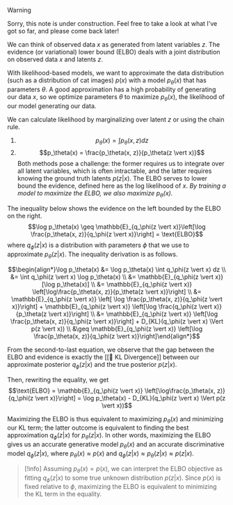 > [!warning]
> Sorry, this note is under construction. Feel free to take a look at what I've got so far, and please come back later!

We can think of observed data $x$ as generated from latent variables $z$. The evidence (or variational) lower bound (ELBO) deals with a joint distribution on observed data $x$ and latents $z$.

With likelihood-based models, we want to approximate the data distribution (such as a distribution of cat images) $p(x)$ with a model $p_\theta(x)$ that has parameters $\theta$. A good approximation has a high probability of generating our data $x$, so we optimize parameters $\theta$ to maximize $p_\theta(x)$, the likelihood of our model generating our data.

We can calculate likelihood by marginalizing over latent $z$ or using the chain rule.
1. $$p_\theta(x) = \int p_\theta(x, z) dz$$
2. $$p_\theta(x) = \frac{p_\theta(x, z)}{p_\theta(z \vert x)}$$
Both methods pose a challenge: the former requires us to integrate over all latent variables, which is often intractable, and the latter requires knowing the ground truth latents $p(z \vert x)$. The ELBO serves to lower bound the evidence, defined here as the log likelihood of $x$. *By training a model to maximize the ELBO, we also maximize $p_\theta(x)$.*

The inequality below shows the evidence on the left bounded by the ELBO on the right. $$\log p_\theta(x) \geq \mathbb{E}_{q_\phi(z \vert x)}\left[\log \frac{p_\theta(x, z)}{q_\phi(z \vert x)}\right] = \text{ELBO}$$
where $q_\phi(z \vert x)$ is a distribution with parameters $\phi$ that we use to approximate $p_\theta(z \vert x)$. The inequality derivation is as follows.

$$\begin{align*}\log p_\theta(x) &= \log p_\theta(x) \int q_\phi(z \vert x) dz \\ &= \int q_\phi(z \vert x) \log p_\theta(x) \\ &= \mathbb{E}_{q_\phi(z \vert x)}[\log p_\theta(x)] \\ &= \mathbb{E}_{q_\phi(z \vert x)} \left[\log\frac{p_\theta(x, z)}{p_\theta(z \vert x)}\right] \\ &= \mathbb{E}_{q_\phi(z \vert x)} \left[ \log \frac{p_\theta(x, z)}{q_\phi(z \vert x)}\right] + \mathbb{E}_{q_\phi(z \vert x)} \left[\log \frac{q_\phi(z \vert x)}{p_\theta(z \vert x)}\right] \\ &= \mathbb{E}_{q_\phi(z \vert x)} \left[\log \frac{p_\theta(x, z)}{q_\phi(z \vert x)}\right] + D_{KL}(q_\phi(z \vert x) \Vert p(z \vert x)) \\ &\geq \mathbb{E}_{q_\phi(z \vert x)} \left[\log \frac{p_\theta(x, z)}{q_\phi(z \vert x)}\right]\end{align*}$$

From the second-to-last equation, we observe that the gap between the ELBO and evidence is exactly the [[📏 KL Divergence]] between our approximate posterior $q_\phi(z \vert x)$ and the true posterior $p(z \vert x)$.

Then, rewriting the equality, we get $$\text{ELBO} = \mathbb{E}_{q_\phi(z \vert x)} \left[\log\frac{p_\theta(x, z)}{q_\phi(z \vert x)}\right] = \log p_\theta(x) - D_{KL}(q_\phi(z \vert x) \Vert p(z \vert x))$$

Maximizing the ELBO is thus equivalent to maximizing $p_\theta(x)$ and minimizing our KL term; the latter outcome is equivalent to finding the best approximation $q_\phi(z \vert x)$ for $p_\theta(z \vert x)$. In other words, maximizing the ELBO gives us an accurate generative model $p_\theta(x)$ and an accurate discriminative model $q_\phi(z \vert x)$, where $p_\theta(x) \approx p(x)$ and $q_\phi(z \vert x) \approx p_\theta(z \vert x) \approx p(z \vert x)$.

> [!info]
> Assuming $p_\theta(x) = p(x)$, we can interpret the ELBO objective as fitting $q_\phi(z \vert x)$ to some true unknown distribution $p(z \vert x)$. Since $p(x)$ is fixed relative to $\phi$, maximizing the ELBO is equivalent to minimizing the KL term in the equality.